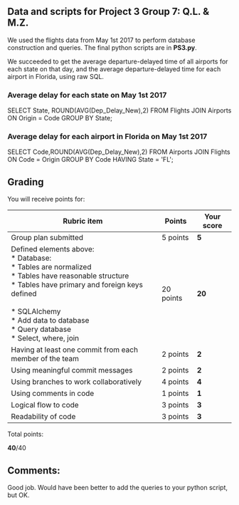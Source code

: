 ## Data and scripts for Project 3 Group 7: Q.L. & M.Z.

We used the flights data from May 1st 2017 to perform database construction and queries. The final python scripts are in **PS3.py**.

We succeeded to get the average departure-delayed time of all airports for each state on that day, and the average departure-delayed time for each airport in Florida, using raw SQL.


### Average delay for each state on May 1st 2017

SELECT State, ROUND(AVG(Dep_Delay_New),2) FROM Flights JOIN Airports ON Origin = Code GROUP BY State;

### Average delay for each airport in Florida on May 1st 2017

SELECT Code,ROUND(AVG(Dep_Delay_New),2) FROM Airports JOIN Flights ON Code = Origin GROUP BY Code HAVING State = 'FL';


## Grading
You will receive points for:

Rubric item	|Points	|Your score
--------------|-------|----------|
Group plan submitted	|5 points| **5**	
Defined elements above: <br> * Database:<br> * Tables are normalized <br> * Tables have reasonable structure<br> * Tables have primary and foreign keys defined<br><br>* SQLAlchemy <br>* Add data to database<br>* Query database<br>* Select, where, join|20 points| **20**
Having at least one commit from each member of the team	|2 points|	**2**
Using meaningful commit messages|	2 points|	**2**
Using branches to work collaboratively|	4 points|	**4**
Using comments in code|	1 points	|**1**
Logical flow to code	|3 points	|**3**
Readability of code	|3 points|	**3**

Total points:

**40**/40

## Comments:
Good job. Would have been better to add the queries to your python script, but OK.
